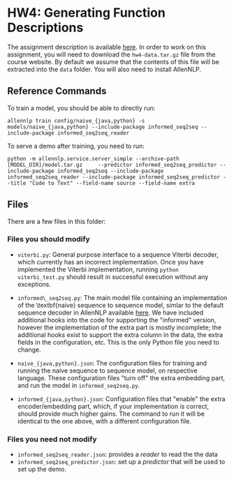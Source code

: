 HW4: Generating Function Descriptions
===

The assignment description is available [here](https://canvas.eee.uci.edu/courses/14385/assignments/270638).
In order to work on this assignment, you will need to download the `hw4-data.tar.gz` file from the course website.
By default we assume that the contents of this file will be extracted into the `data` folder. You will also need to install AllenNLP.

## Reference Commands

To train a model, you should be able to directly run:
```
allennlp train config/naive_{java,python} -s models/naive_{java,python} --include-package informed_seq2seq --include-package informed_seq2seq_reader
```

To serve a demo after training, you need to run:
```
python -m allennlp.service.server_simple --archive-path [MODEL_DIR]/model.tar.gz     --predictor informed_seq2seq_predictor --include-package informed_seq2seq --include-package informed_seq2seq_reader --include-package informed_seq2seq_predictor --title "Code to Text" --field-name source --field-name extra
```

## Files

There are a few files in this folder:

### Files you should modify

* `viterbi.py`: General purpose interface to a sequence Viterbi decoder, which currently has an incorrect implementation. Once you have implemented the Viterbi implementation, running `python viterbi_test.py` should result in successful execution without any exceptions.

* `informed\_seq2seq.py`: The main model file containing an implementation of the \textbf{naive} sequence to sequence model, simlar to the default sequence decoder in AllenNLP available [here](https://github.com/allenai/allennlp/blob/master/allennlp/models/encoder_decoders/simple_seq2seq.py). 
We have included additional hooks into the code for supporting the "informed" version, however the implementation of the extra part is mostly incomplete; the additional hooks exist to support the extra column in the data, the extra fields in the configuration, etc. This is the only Python file you need to change.
* `naive_{java,python}.json`: The configuration files for training and running the naive sequence to sequence model, on respective language.
These configuration files "turn off" the extra embedding part, and run the model in `informed_seq2seq.py`.
* `informed_{java,python}.json`:
  Configuration files that "enable" the extra encoder/embedding part, which, if your implementation is correct, should provide much higher gains. The command to run it will be identical to the one above, with a different configuration file.
  
### Files you need not modify

* `informed_seq2seq_reader.json`: provides a _reader_ to read the the data
* `informed_seq2seq_predictor.json`: set up a _predictor_ that will be used to set up the demo.
